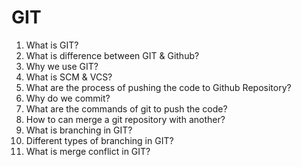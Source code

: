 # GIT

1. What is GIT?
2. What is difference between GIT & Github?
3. Why we use GIT?
4. What is SCM & VCS?
5. What are the process of pushing the code to Github Repository?
6. Why do we commit?
7. What are the commands of git to push the code?
8. How to can merge a git repository with another?
9. What is branching in GIT?
10. Different types of branching in GIT?
11. What is merge conflict in GIT?